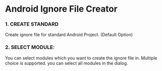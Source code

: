 # Android Ignore File Creator

### 1. CREATE STANDARD

Create ignore file for standard Android Project. (Default Option)

### 2. SELECT MODULE:

You can select modules which you want to create the ignore file in. Multiple choice is supported. you can select all modules in the dialog.
